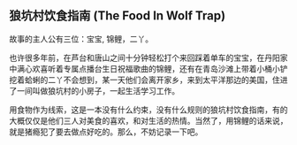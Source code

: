 ## 狼坑村饮食指南 (The Food In Wolf Trap)


故事的主人公有三位：宝宝, 锦鲤，二丫。

也许很多年前，在芦台和唐山之间十分钟轻松打个来回踩着单车的宝宝，在丹阳家中满心欢喜听着专属点播台生日祝福歌曲的锦鲤，还有在青岛沙滩上带着小桶小铲挖着蛤蜊的二丫不会想到，某一天他们会离开家乡，来到太平洋那边的美国，住进了一间叫做狼坑村的小房子，一起生活学习工作。

用食物作为线索，这是一本没有什么约束，没有什么规则的狼坑村饮食指南，有的大概仅仅是他们三人对美食的喜欢，和对生活的热情。当然了，用锦鲤的话来说，就是猪瘾犯了要去做点好吃的。那么，不妨记录一下吧。


